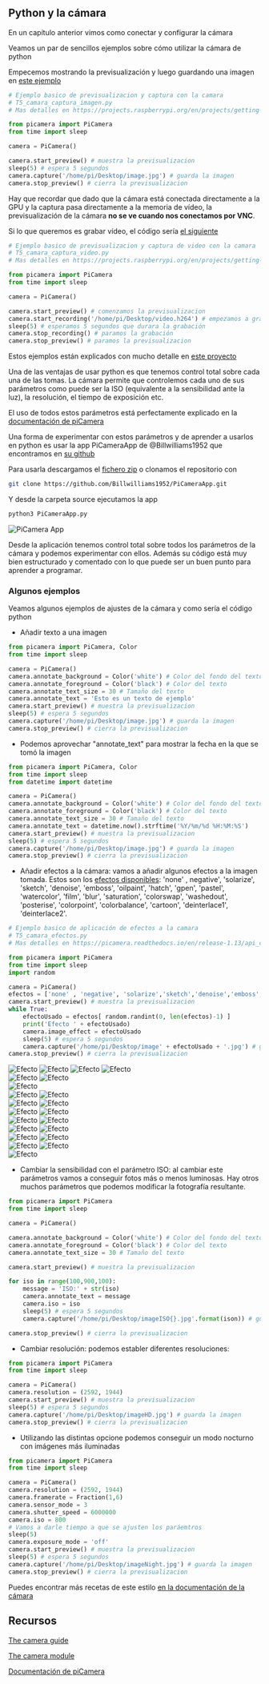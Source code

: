 ## Python y la cámara

En un capítulo anterior vimos como conectar y configurar la cámara

Veamos un par de sencillos ejemplos sobre cómo utilizar la cámara de python

Empecemos mostrando la previsualización y luego guardando una imagen en [este ejemplo](https://github.com/javacasm/RaspberryOnline2ed/raw/master/codigo/T5_camara_captura_imagen.py)

```python
# Ejemplo basico de previsualizacion y captura con la camara
# T5_camara_captura_imagen.py
# Mas detalles en https://projects.raspberrypi.org/en/projects/getting-started-with-picamera

from picamera import PiCamera
from time import sleep

camera = PiCamera()

camera.start_preview() # muestra la previsualizacion
sleep(5) # espera 5 segundos
camera.capture('/home/pi/Desktop/image.jpg') # guarda la imagen
camera.stop_preview() # cierra la previsualizacion
```

Hay que recordar que dado que la cámara está conectada directamente a la GPU y la captura pasa directamente a la memoria de vídeo, la previsualización de la cámara **no se ve cuando nos conectamos por VNC**.

Si lo que queremos es grabar vídeo, el código sería [el siguiente](https://github.com/javacasm/RaspberryOnline2ed/raw/master/codigo/T5_camara_captura_video.py)

```python
# Ejemplo basico de previsualizacion y captura de video con la camara
# T5_camara_captura_video.py
# Mas detalles en https://projects.raspberrypi.org/en/projects/getting-started-with-picamera

from picamera import PiCamera
from time import sleep

camera = PiCamera()

camera.start_preview() # comenzamos la previsualizacion
camera.start_recording('/home/pi/Desktop/video.h264') # empezamos a grabar
sleep(5) # esperamos 5 segundos que durara la grabación
camera.stop_recording() # paramos la grabación
camera.stop_preview() # paramos la previsualizacion
```

Estos ejemplos están explicados con mucho detalle en [este proyecto](https://projects.raspberrypi.org/en/projects/getting-started-with-picamera)

Una de las ventajas de usar python es que tenemos control total sobre cada una de las tomas. La cámara permite que controlemos cada uno de sus parámetros como puede ser la ISO (equivalente a la sensibilidad ante la luz), la resolución, el tiempo de exposición etc.

El uso de todos estos parámetros está perfectamente explicado en la [documentación de piCamera](https://picamera.readthedocs.io/en/release-1.13/)

Una forma de experimentar con estos parámetros y de aprender a usarlos en python es usar la app PiCameraApp de @Billwilliams1952 que encontramos en [su github](https://github.com/Billwilliams1952/PiCameraApp)

Para usarla descargamos el [fichero zip](https://github.com/Billwilliams1952/PiCameraApp/archive/master.zip) o clonamos el repositorio con 

```sh
git clone https://github.com/Billwilliams1952/PiCameraApp.git
``` 

Y desde la carpeta source ejecutamos la app

```sh
python3 PiCameraApp.py
```

![PiCamera App](./images/PiCameraApp.png)

Desde la aplicación tenemos control total sobre todos los parámetros de la cámara y podemos experimentar con ellos. Además su código está muy bien estructurado y comentado con lo que puede ser un buen punto para aprender a programar.

### Algunos ejemplos

Veamos algunos ejemplos de ajustes de la cámara y como sería el código python

* Añadir texto a una imagen

```python
from picamera import PiCamera, Color
from time import sleep

camera = PiCamera()
camera.annotate_background = Color('white') # Color del fondo del texto
camera.annotate_foreground = Color('black') # Color del texto
camera.annotate_text_size = 30 # Tamaño del texto
camera.annotate_text = 'Esto es un texto de ejemplo'
camera.start_preview() # muestra la previsualizacion
sleep(5) # espera 5 segundos
camera.capture('/home/pi/Desktop/image.jpg') # guarda la imagen
camera.stop_preview() # cierra la previsualizacion
```

* Podemos aprovechar "annotate_text" para mostrar la fecha en la que se tomó la imagen 

```python
from picamera import PiCamera, Color
from time import sleep
from datetime import datetime

camera = PiCamera()
camera.annotate_background = Color('white') # Color del fondo del texto
camera.annotate_foreground = Color('black') # Color del texto
camera.annotate_text_size = 30 # Tamaño del texto
camera.annotate_text = datetime.now().strftime('%Y/%m/%d %H:%M:%S')
camera.start_preview() # muestra la previsualizacion
sleep(5) # espera 5 segundos
camera.capture('/home/pi/Desktop/image.jpg') # guarda la imagen
camera.stop_preview() # cierra la previsualizacion
```

* Añadir efectos a la cámara: vamos a añadir algunos efectos a la imagen tomada. Estos son los [efectos disponibles](https://picamera.readthedocs.io/en/release-1.13/api_camera.html#picamera.PiCamera.image_effect): 'none' , negative', 'solarize', 'sketch', 'denoise', 'emboss', 'oilpaint', 'hatch', 'gpen', 'pastel', 'watercolor', 'film', 'blur', 'saturation', 'colorswap', 'washedout', 'posterise', 'colorpoint', 'colorbalance', 'cartoon', 'deinterlace1', 'deinterlace2'.


```python
# Ejemplo basico de aplicación de efectos a la camara
# T5_camara_efectos.py
# Mas detalles en https://picamera.readthedocs.io/en/release-1.13/api_camera.html#picamera.PiCamera.image_effect

from picamera import PiCamera
from time import sleep
import random

camera = PiCamera()
efectos = ['none' , 'negative', 'solarize','sketch','denoise','emboss','oilpaint','hatch','gpen','pastel','watercolor','film','blur','saturation','colorswap','washedout','posterise','colorpoint','colorbalance','cartoon','deinterlace1','deinterlace2']
camera.start_preview() # muestra la previsualizacion
while True:
    efectoUsado = efectos[ random.randint(0, len(efectos)-1) ]
    print('Efecto ' + efectoUsado)
    camera.image_effect = efectoUsado
    sleep(5) # espera 5 segundos
    camera.capture('/home/pi/Desktop/image' + efectoUsado + '.jpg') # guarda la imagen
camera.stop_preview() # cierra la previsualizacion

```

![Efecto](./images/imagenone.jpg)
![Efecto](./images/imageblur.jpg)
![Efecto](./images/imagehatch.jpg)
![Efecto](./images/imagecartoon.jpg)       
![Efecto](./images/imagenegative.jpg)
![Efecto](./images/imagecolorbalance.jpg)  
![Efecto](./images/imagecolorpoint.jpg)    
![Efecto](./images/imageoilpaint.jpg)
![Efecto](./images/imagecolorswap.jpg)     
![Efecto](./images/imagepastel.jpg)
![Efecto](./images/imagedeinterlace1.jpg)  
![Efecto](./images/imageposterise.jpg)
![Efecto](./images/imagedeinterlace2.jpg)  
![Efecto](./images/imagesaturation.jpg)
![Efecto](./images/imagedenoise.jpg)       
![Efecto](./images/imagesketch.jpg)
![Efecto](./images/imageemboss.jpg)        
![Efecto](./images/imagesolarize.jpg)
![Efecto](./images/imagefilm.jpg)          
![Efecto](./images/imagewashedout.jpg)
![Efecto](./images/imagegpen.jpg)          
![Efecto](./images/imagewatercolor.jpg)


* Cambiar la sensibilidad con el parámetro ISO: al cambiar este parámetros vamos a conseguir fotos más o menos luminosas.
Hay otros muchos parámetros que podemos modificar la fotografía resultante.

```python
from picamera import PiCamera
from time import sleep

camera = PiCamera()

camera.annotate_background = Color('white') # Color del fondo del texto
camera.annotate_foreground = Color('black') # Color del texto
camera.annotate_text_size = 30 # Tamaño del texto

camera.start_preview() # muestra la previsualizacion

for iso in range(100,900,100):
    message = 'ISO:' + str(iso)
    camera.annotate_text = message
    camera.iso = iso
    sleep(5) # espera 5 segundos
    camera.capture('/home/pi/Desktop/imageISO{}.jpg'.format(ison)) # guarda la imagen

camera.stop_preview() # cierra la previsualizacion
```

* Cambiar resolución: podemos establer diferentes resoluciones:

```python
from picamera import PiCamera
from time import sleep

camera = PiCamera()
camera.resolution = (2592, 1944)
camera.start_preview() # muestra la previsualizacion
sleep(5) # espera 5 segundos
camera.capture('/home/pi/Desktop/imageHD.jpg') # guarda la imagen
camera.stop_preview() # cierra la previsualizacion
```
* Utilizando las distintas opcione podemos conseguir un modo nocturno con imágenes más iluminadas

```python
from picamera import PiCamera
from time import sleep

camera = PiCamera()
camera.resolution = (2592, 1944)
camera.framerate = Fraction(1,6)
camera.sensor_mode = 3
camera.shutter_speed = 6000000
camera.iso = 800
# Vamos a darle tiempo a que se ajusten los paráemtros
sleep(5)
camera.exposure_mode = 'off'
camera.start_preview() # muestra la previsualizacion
sleep(5) # espera 5 segundos
camera.capture('/home/pi/Desktop/imageNight.jpg') # guarda la imagen
camera.stop_preview() # cierra la previsualizacion
```

Puedes encontrar más recetas de este estilo [en la documentación de la cámara](https://picamera.readthedocs.io/en/release-1.13/recipes1.html#)

## Recursos

[The camera guide](https://magpi.raspberrypi.com/books/camera-guide)

[The camera module](https://magpi.raspberrypi.com/books/camera-guide)

[Documentación de piCamera](https://picamera.readthedocs.io/en/release-1.13/index.html)



